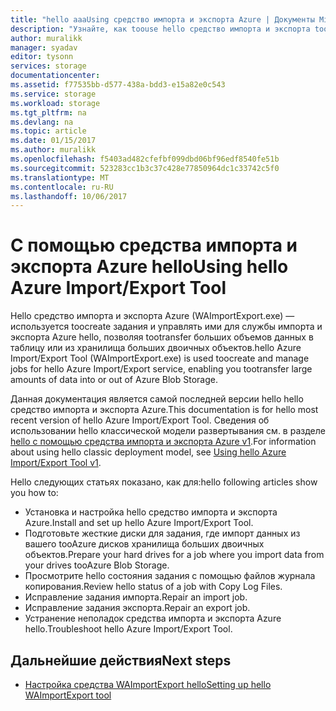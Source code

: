 ```yaml
---
title: "hello aaaUsing средство импорта и экспорта Azure | Документы Microsoft"
description: "Узнайте, как toouse hello средство импорта и экспорта tooprepare жесткие диски для задания импорта, восстановить задание импорта или экспорта."
author: muralikk
manager: syadav
editor: tysonn
services: storage
documentationcenter: 
ms.assetid: f77535bb-d577-438a-bdd3-e15a82e0c543
ms.service: storage
ms.workload: storage
ms.tgt_pltfrm: na
ms.devlang: na
ms.topic: article
ms.date: 01/15/2017
ms.author: muralikk
ms.openlocfilehash: f5403ad482cfefbf099dbd06bf96edf8540fe51b
ms.sourcegitcommit: 523283cc1b3c37c428e77850964dc1c33742c5f0
ms.translationtype: MT
ms.contentlocale: ru-RU
ms.lasthandoff: 10/06/2017
---
```

# <a name="using-hello-azure-importexport-tool"></a><span data-ttu-id="a3b42-103">С помощью средства импорта и экспорта Azure hello</span><span class="sxs-lookup"><span data-stu-id="a3b42-103">Using hello Azure Import/Export Tool</span></span> 

<span data-ttu-id="a3b42-104">Hello средство импорта и экспорта Azure (WAImportExport.exe) — используется toocreate задания и управлять ими для службы импорта и экспорта Azure hello, позволяя tootransfer больших объемов данных в таблицу или из хранилища больших двоичных объектов.</span><span class="sxs-lookup"><span data-stu-id="a3b42-104">hello Azure Import/Export Tool (WAImportExport.exe) is used toocreate and manage jobs for hello Azure Import/Export service, enabling you tootransfer large amounts of data into or out of Azure Blob Storage.</span></span>

<span data-ttu-id="a3b42-105">Данная документация является самой последней версии hello hello средство импорта и экспорта Azure.</span><span class="sxs-lookup"><span data-stu-id="a3b42-105">This documentation is for hello most recent version of hello Azure Import/Export Tool.</span></span> <span data-ttu-id="a3b42-106">Сведения об использовании hello классической модели развертывания см. в разделе [hello с помощью средства импорта и экспорта Azure v1](storage-import-export-tool-how-to-v1.md).</span><span class="sxs-lookup"><span data-stu-id="a3b42-106">For information about using hello classic deployment model, see [Using hello Azure Import/Export Tool v1](storage-import-export-tool-how-to-v1.md).</span></span>

<span data-ttu-id="a3b42-107">Hello следующих статьях показано, как для:</span><span class="sxs-lookup"><span data-stu-id="a3b42-107">hello following articles show you how to:</span></span>  

- <span data-ttu-id="a3b42-108">Установка и настройка hello средство импорта и экспорта Azure.</span><span class="sxs-lookup"><span data-stu-id="a3b42-108">Install and set up hello Azure Import/Export Tool.</span></span>
- <span data-ttu-id="a3b42-109">Подготовьте жесткие диски для задания, где импорт данных из вашего tooAzure дисков хранилища больших двоичных объектов.</span><span class="sxs-lookup"><span data-stu-id="a3b42-109">Prepare your hard drives for a job where you import data from your drives tooAzure Blob Storage.</span></span>
- <span data-ttu-id="a3b42-110">Просмотрите hello состояния задания с помощью файлов журнала копирования.</span><span class="sxs-lookup"><span data-stu-id="a3b42-110">Review hello status of a job with Copy Log Files.</span></span> 
- <span data-ttu-id="a3b42-111">Исправление задания импорта.</span><span class="sxs-lookup"><span data-stu-id="a3b42-111">Repair an import job.</span></span> 
- <span data-ttu-id="a3b42-112">Исправление задания экспорта.</span><span class="sxs-lookup"><span data-stu-id="a3b42-112">Repair an export job.</span></span> 
- <span data-ttu-id="a3b42-113">Устранение неполадок средства импорта и экспорта Azure hello.</span><span class="sxs-lookup"><span data-stu-id="a3b42-113">Troubleshoot hello Azure Import/Export Tool.</span></span> 

## <a name="next-steps"></a><span data-ttu-id="a3b42-114">Дальнейшие действия</span><span class="sxs-lookup"><span data-stu-id="a3b42-114">Next steps</span></span>

* [<span data-ttu-id="a3b42-115">Настройка средства WAImportExport hello</span><span class="sxs-lookup"><span data-stu-id="a3b42-115">Setting up hello WAImportExport tool</span></span>](storage-import-export-tool-setup.md)

